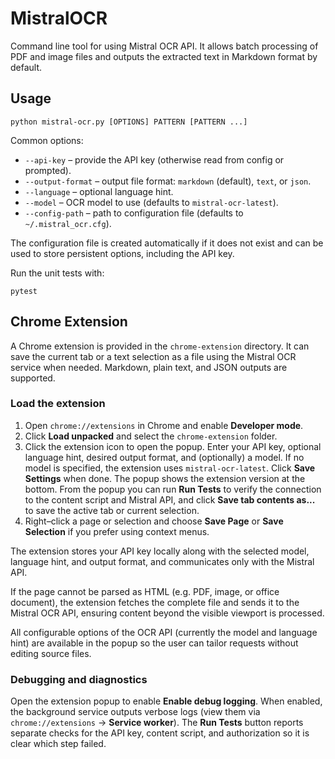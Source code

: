# MistralOCR

Command line tool for using Mistral OCR API. It allows batch processing of PDF
and image files and outputs the extracted text in Markdown format by default.

## Usage

```
python mistral-ocr.py [OPTIONS] PATTERN [PATTERN ...]
```

Common options:

- `--api-key` – provide the API key (otherwise read from config or prompted).
- `--output-format` – output file format: `markdown` (default), `text`, or `json`.
- `--language` – optional language hint.
- `--model` – OCR model to use (defaults to `mistral-ocr-latest`).
- `--config-path` – path to configuration file (defaults to `~/.mistral_ocr.cfg`).

The configuration file is created automatically if it does not exist and can be
used to store persistent options, including the API key.

Run the unit tests with:

```
pytest
```

## Chrome Extension

A Chrome extension is provided in the `chrome-extension` directory. It can
save the current tab or a text selection as a file using the Mistral
OCR service when needed. Markdown, plain text, and JSON outputs are supported.

### Load the extension

1. Open `chrome://extensions` in Chrome and enable **Developer mode**.
2. Click **Load unpacked** and select the `chrome-extension` folder.
3. Click the extension icon to open the popup. Enter your API key, optional
   language hint, desired output format, and (optionally) a model. If no model
   is specified, the extension uses `mistral-ocr-latest`. Click **Save Settings**
   when done. The popup shows the extension version at the bottom.
   From the popup you can run **Run Tests** to verify the connection to the
   content script and Mistral API, and click **Save tab contents as...** to
   save the active tab or current selection.
4. Right–click a page or selection and choose **Save Page** or
   **Save Selection** if you prefer using context menus.

The extension stores your API key locally along with the selected model,
language hint, and output format, and communicates only with the Mistral API.

If the page cannot be parsed as HTML (e.g. PDF, image, or office document), the
extension fetches the complete file and sends it to the Mistral OCR API,
ensuring content beyond the visible viewport is processed.

All configurable options of the OCR API (currently the model and language hint)
are available in the popup so the user can tailor requests without editing
source files.

### Debugging and diagnostics

Open the extension popup to enable **Enable debug logging**. When enabled, the
background service outputs verbose logs (view them via `chrome://extensions`
→ **Service worker**). The **Run Tests** button reports separate checks for
the API key, content script, and authorization so it is clear which step
failed.
